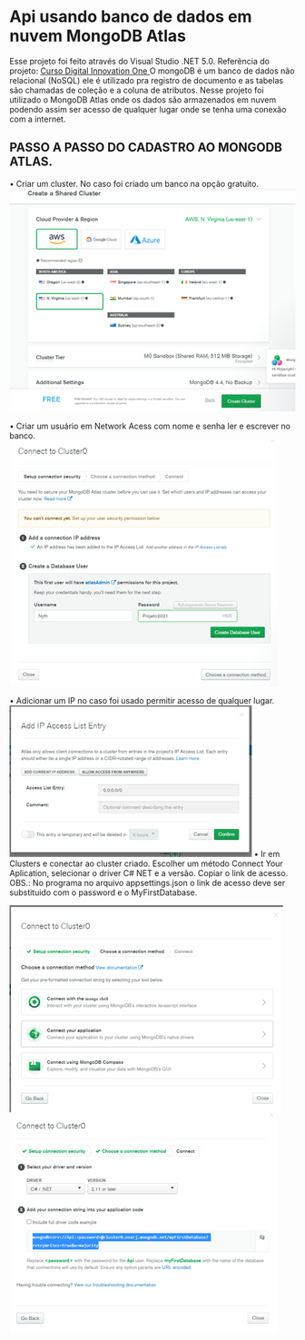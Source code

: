 
<h1>Api usando banco de dados em nuvem MongoDB Atlas</h1>
 
 Esse projeto foi feito através do Visual Studio .NET 5.0. Referência do projeto: <a href="https://github.com/gabrielfbarros/dotnet-mongo"> 
      Curso Digital Innovation One
 </a>
 O mongoDB é um banco de dados não relacional (NoSQL) ele é utilizado pra registro de documento e as tabelas são chamadas de coleção e a coluna de atributos. Nesse projeto foi utilizado o MongoDB Atlas onde os dados são armazenados em nuvem podendo assim ser acesso de qualquer lugar onde se tenha uma conexão com a internet.
 
 <h2>PASSO A PASSO DO CADASTRO AO MONGODB ATLAS.</h2>
 
  •	Criar um cluster. No caso foi criado um banco na opção gratuito. <br>
   <img src="MongoDB1.png">
  
  •	Criar um usuário em Network Acess com nome e senha ler e escrever no banco. <br>
  <img src="MongoDB2.png">
  
  •	Adicionar um IP no caso foi usado permitir acesso de qualquer lugar. <br>
   <img src="MongoDB3.png">
  • Ir em Clusters e conectar ao cluster criado. Escolher um método Connect Your Aplication, selecionar o driver C# NET e a versão. Copiar o link de acesso. OBS.: No programa no arquivo appsettings.json o link de acesso deve ser substituido  com o password e o MyFirstDatabase. <br>
  
   <img src="MongoDB4.png"> <br>
    <img src="MongoDB5.png">
  
 
